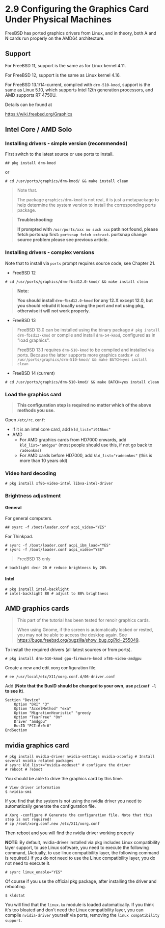 # 2.9 Configuring the Graphics Card Under Physical Machines

FreeBSD has ported graphics drivers from Linux, and in theory, both A and N cards run properly on the AMD64 architecture.

## Support

For FreeBSD 11, support is the same as for Linux kernel 4.11.

For FreeBSD 12, support is the same as Linux kernel 4.16.

For FreeBSD 13.1/14-current, compiled with `drm-510-kmod`, support is the same as Linux 5.10, which supports Intel 12th generation processors, and AMD supports R7 4750U.

Details can be found at

<https://wiki.freebsd.org/Graphics>

## Intel Core / AMD Solo

### Installing drivers - simple version (recommended)

First switch to the latest source or use ports to install.

```
## pkg install drm-kmod
```

or

```
# cd /usr/ports/graphics/drm-kmod/ && make install clean
```

> Note that.
>
> The package `graphics/drm-kmod` is not real, it is just a metapackage to help determine the system version to install the corresponding ports package.

> **Troubleshooting:**
>
>**If prompted with `/usr/ports/xxx no such xxx` path not found, please fetch portsnap first: `portsnap fetch extract`. portsnap change source problem please see previous article.**

### Installing drivers - complex versions

Note that to install via `ports` prompt requires source code, see Chapter 21.

- FreeBSD 12

```
# cd /usr/ports/graphics/drm-fbsd12.0-kmod/ && make install clean
```

>**Note:**
>
>**You should install `drm-fbsd12.0-kmod` for any 12.X except 12.0, but you should rebuild it locally using the port and not using pkg, otherwise it will not work properly.**

- FreeBSD 13

>FreeBSD 13.0 can be installed using the binary package `# pkg install drm-fbsd13-kmod` or compile and install `drm-54-kmod`, configured as in "load graphics".
>
>FreeBSD 13.1 requires `drm-510-kmod` to be compiled and installed via ports. Because the latter supports more graphics cards:`# cd /usr/ports/graphics/drm-510-kmod/ && make BATCH=yes install clean`

- FreeBSD 14 (current)

```
# cd /usr/ports/graphics/drm-510-kmod/ && make BATCH=yes install clean
```



### Load the graphics card

>**This configuration step is required no matter which of the above methods you use.**


Open `/etc/rc.conf`:

- If it is an intel core card, add `kld_list="i915kms"`
- AMD
  - For AMD graphics cards from HD7000 onwards, add `kld_list="amdgpu"` (most people should use this, if not go back to `radeonkms`)
  - For AMD cards before HD7000, add `kld_list="radeonkms"` (this is more than 10 years old)

### Video hard decoding

`# pkg install xf86-video-intel libva-intel-driver`

### Brightness adjustment

#### General

For general computers.
```
## sysrc -f /boot/loader.conf acpi_video="YES"
```

For Thinkpad.

```
# sysrc -f /boot/loader.conf acpi_ibm_load="YES"
# sysrc -f /boot/loader.conf acpi_video="YES"
```

> FreeBSD 13 only

```
# backlight decr 20 # reduce brightness by 20%
```
#### Intel
```
# pkg install intel-backlight
# intel-backlight 80 # adjust to 80% brightness
```

## AMD graphics cards

>This part of the tutorial has been tested for renoir graphics cards.
>
>When using Gnome, if the screen is automatically locked or rested, you may not be able to access the desktop again. See <https://bugs.freebsd.org/bugzilla/show_bug.cgi?id=255049>.

To install the required drivers (all latest sources or from ports).

```
# pkg install drm-510-kmod gpu-firmware-kmod xf86-video-amdgpu
```

Create a new and edit xorg configuration file.
```
# ee /usr/local/etc/X11/xorg.conf.d/06-driver.conf
```

Add (**Note that the BusID should be changed to your own, use `pciconf -l` to see it**).

```
Section "Device"
    Option "DRI" "3"
    Option "AccelMethod" "exa"
    Option "MigrationHeuristic" "greedy
    Option "TearFree" "On"
    Driver "amdgpu"
    BusID "PCI:6:0:0"
EndSection
```


## nvidia graphics card

```
# pkg install nvidia-driver nvidia-settings nvidia-xconfig # Install several nvidia related packages
# sysrc kld_list+="nvidia-modeset" # configure the driver
# reboot # reboot
```

You should be able to drive the graphics card by this time.

```
# View driver information
$ nvidia-smi
```

If you find that the system is not using the nvidia driver you need to automatically generate the configuration file.

```
# Xorg -configure # Generate the configuration file. Note that this step is not required!
# cp /root/xorg.conf.new /etc/X11/xorg.conf
```

Then reboot and you will find the nvidia driver working properly

**NOTE**: By default, nvidia-driver installed via pkg includes Linux compatibility layer support, to use Linux software, you need to execute the following command, (Actually, to use linux compatibility layer, the following command is required.) If you do not need to use the Linux compatibility layer, you do not need to execute it.

```
# sysrc linux_enable="YES"
```

Of course if you use the official pkg package, after installing the driver and rebooting.

```
$ kldstat
```

You will find that the `linux.ko` module is loaded automatically. If you think it's too bloated and don't need the Linux compatibility layer, you can compile `nvidia-driver` yourself via ports, removing the `linux compatibility support`.
